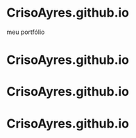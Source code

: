 # CrisoAyres.github.io
meu portfólio
# CrisoAyres.github.io
# CrisoAyres.github.io
# CrisoAyres.github.io
